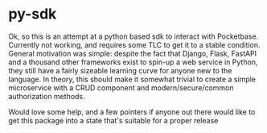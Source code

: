 # py-sdk

Ok, so this is an attempt at a python based sdk to interact with Pocketbase.
Currently not working, and requires some TLC to get it to a stable condition.
General motivation was simple: despite the fact that Django, Flask, FastAPI
and a thousand other frameworks exist to spin-up a web service in Python,
they still have a fairly sizeable learning curve for anyone new to the language.
In theory, this should make it somewhat trivial to create a simple microservice with
a CRUD component and modern/secure/common authorization methods.

Would love some help, and a few pointers if anyone out there would like to get this
package into a state that's suitable for a proper release
